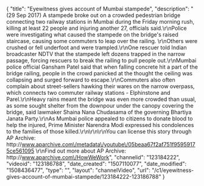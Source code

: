 {
    "title": "Eyewitness gives account of Mumbai stampede",
    "description": "(29 Sep 2017) A stampede broke out on a crowded pedestrian bridge connecting two railway stations in Mumbai during the Friday morning rush, killing at least 22 people and injuring another 27, officials said.\r\nPolice were investigating what caused the stampede on the bridge's raised staircase, causing some commuters to leap over the railing. \r\nOthers were crushed or fell underfoot and were trampled.\r\nOne rescuer told Indian broadcaster NDTV that the stampede left dozens trapped in the narrow passage, forcing rescuers to break the railing to pull people out.\r\nMumbai police official Gansham Patel said that when falling concrete hit a part of the bridge railing, people in the crowd panicked at the thought the ceiling was collapsing and surged forward to escape.\r\nCommuters also often complain about street-sellers hawking their wares on the narrow overpass, which connects two commuter railway stations - Elphinstone and Parel.\r\nHeavy rains meant the bridge was even more crowded than usual, as some sought shelter from the downpour under the canopy covering the bridge, said lawmaker Shaina Nana Chudasama of the governing Bhartiya Janata Party.\r\nAs Mumbai police appealed to citizens to donate blood to help the injured, Prime Minister Narendra Modi expressed his condolences to the families of those killed.\r\n\r\n\r\nYou can license this story through AP Archive: http:\/\/www.aparchive.com\/metadata\/youtube\/05beaa67f2af751f95959175ce561095 \r\nFind out more about AP Archive: http:\/\/www.aparchive.com\/HowWeWork",
    "channelid": "123184222",
    "videoid": "123186788",
    "date_created": "1507110077",
    "date_modified": "1508436477",
    "type": "",
    "layout": "channelVideo",
    "url": "\/c1\/eyewitness-gives-account-of-mumbai-stampede\/123184222-123186788"
}